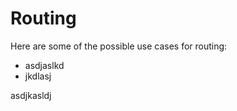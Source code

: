 Routing
=======

Here are some of the possible use cases for routing:

* asdjaslkd
* jkdlasj

asdjkasldj
